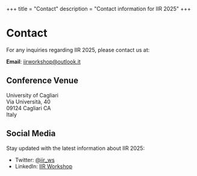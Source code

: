 +++
title = "Contact"
description = "Contact information for IIR 2025"
+++

# Contact

For any inquiries regarding IIR 2025, please contact us at:

**Email**: [iirworkshop@outlook.it](mailto:iirworkshop@outlook.it)

## Conference Venue

University of Cagliari  
Via Università, 40  
09124 Cagliari CA  
Italy

## Social Media

Stay updated with the latest information about IIR 2025:

- Twitter: [@iir_ws](https://x.com/iir_conf)
- LinkedIn: [IIR Workshop](https://www.linkedin.com/in/iir-conference-42819a362/)